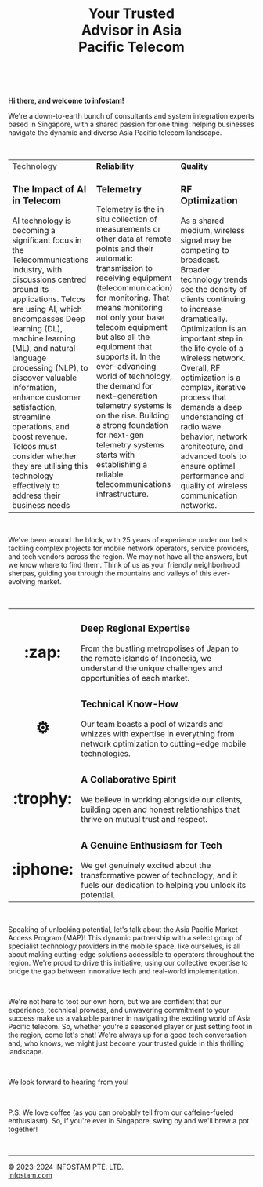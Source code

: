 <h1 align="center" border="0">Your Trusted<br>Advisor in Asia<br>Pacific Telecom<br>&nbsp;</h1>
<br>

<b>Hi there, and welcome to infostam!</b>

We're a down-to-earth bunch of consultants and system integration experts based in Singapore, with a shared passion for one thing: helping businesses navigate the dynamic and diverse Asia Pacific telecom landscape.

<br>

<table border="0">
    <tr valign="top">
        <td width="33%"><span style="color:#666666"><b>Technology</b></span>
<h3>The Impact of AI in Telecom</h3>
AI technology is becoming a significant focus in the Telecommunications industry, with discussions centred around its applications. Telcos are using AI, which encompasses Deep learning (DL), machine learning (ML), and natural language processing (NLP), to discover valuable information, enhance customer satisfaction, streamline operations, and boost revenue. Telcos must consider whether they are utilising this technology effectively to address their business needs
        </td>
        <td width="33%"><b>Reliability</b>
<h3>Telemetry</h3>
Telemetry is the in situ collection of measurements or other data at remote points and their automatic transmission to receiving equipment (telecommunication) for monitoring. That means monitoring not only your base telecom equipment but also all the equipment that supports it. In the ever-advancing world of technology, the demand for next-generation telemetry systems is on the rise. Building a strong foundation for next-gen telemetry systems starts with establishing a reliable telecommunications infrastructure.       
        </td>
        <td width="33%"><b>Quality</b>
<h3>RF Optimization</h3>
As a shared medium, wireless signal may be competing to broadcast. Broader technology trends see the density of clients continuing to increase dramatically. Optimization is an important step in the life cycle of a wireless network. Overall, RF optimization is a complex, iterative process that demands a deep understanding of radio wave behavior, network architecture, and advanced tools to ensure optimal performance and quality of wireless communication networks.
        </td>
    </tr>
</table>

<br>

We've been around the block, with 25 years of experience under our belts tackling complex projects for mobile network operators, service providers, and tech vendors across the region. We may not have all the answers, but we know where to find them. Think of us as your friendly neighborhood sherpas, guiding you through the mountains and valleys of this ever-evolving market.

<br>

<table border="0">
    <tr valign="center">
        <td width="10%" align="center"><h1>:zap:</h1></td>
        <td width="90%"><h3>Deep Regional Expertise</h3>
From the bustling metropolises of Japan to the remote islands of Indonesia, we understand the unique challenges and opportunities of each market.
        </td>
    </tr>
    <tr valign="center">
        <td width="10%" align="center"><h1>&#x2699;</h1></td>
        <td width="90%"><h3>Technical Know-How</h3>
Our team boasts a pool of wizards and whizzes with expertise in everything from network optimization to cutting-edge mobile technologies.
        </td>
    </tr>
    <tr valign="center">
        <td width="10%" align="center"><h1>:trophy:</h1></td>
        <td width="90%"><h3>A Collaborative Spirit</h3>
We believe in working alongside our clients, building open and honest relationships that thrive on mutual trust and respect.
        </td>
    </tr>
    <tr valign="center">
        <td width="10%" align="center"><h1>:iphone:</h1></td>
        <td width="90%"><h3>A Genuine Enthusiasm for Tech</h3>
We get genuinely excited about the transformative power of technology, and it fuels our dedication to helping you unlock its potential.
        </td>
    </tr>
</table>

<br>

Speaking of unlocking potential, let's talk about the Asia Pacific Market Access Program (MAP)! This dynamic partnership with a select group of specialist technology providers in the mobile space, like ourselves, is all about making cutting-edge solutions accessible to operators throughout the region. We're proud to drive this initiative, using our collective expertise to bridge the gap between innovative tech and real-world implementation.

<br>

We're not here to toot our own horn, but we are confident that our experience, technical prowess, and unwavering commitment to your success make us a valuable partner in navigating the exciting world of Asia Pacific telecom. So, whether you're a seasoned player or just setting foot in the region, come let's chat! We're always up for a good tech conversation and, who knows, we might just become your trusted guide in this thrilling landscape.

<br>

We look forward to hearing from you!

<br>

P.S. We love coffee (as you can probably tell from our caffeine-fueled enthusiasm). So, if you're ever in Singapore, swing by and we'll brew a pot together!

<br>

- - -
:copyright: 2023-2024 INFOSTAM PTE. LTD.<br>
[infostam.com](https://www.infostam.com)
<!---
infostam/infostam is a ✨ special ✨ repository because its `README.md` (this file) appears on your GitHub profile.
You can click the Preview link to take a look at your changes.
--->
